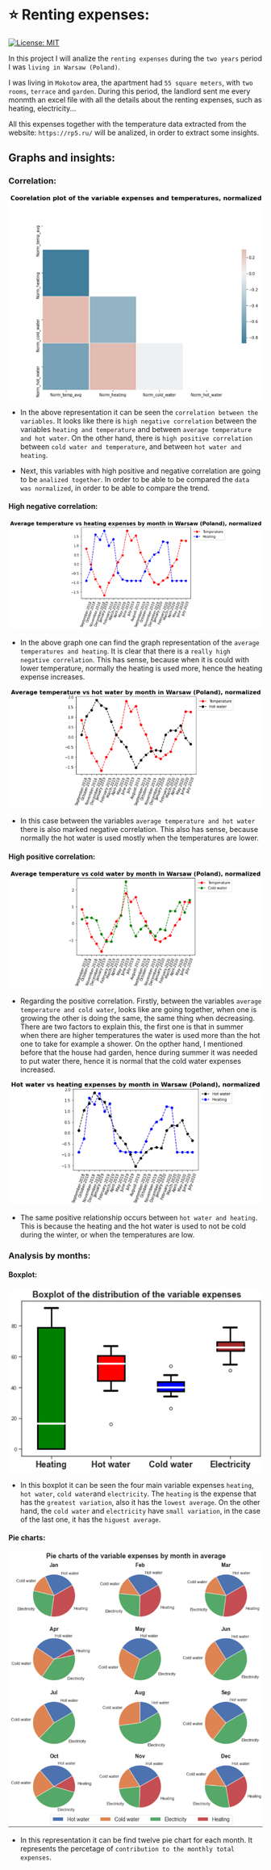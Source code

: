 # :star: Renting expenses:

[![License: MIT](https://img.shields.io/badge/License-MIT-yellow.svg)](https://opensource.org/licenses/MIT)

In this project I will analize the `renting expenses` during the `two years` period I was `living in Warsaw (Poland)`.

I was living in `Mokotow` area, the apartment had `55 square meters`, with `two rooms`, `terrace` and `garden`. During this period, the landlord sent me every monmth an excel file with all the details about the renting expenses, such as heating, electricity...

All this expenses together with the temperature data extracted from the website: `https://rp5.ru/` will be analized, in order to extract some insights.

## Graphs and insights:

### Correlation:

![alt text](https://github.com/lajobu/Data-analysis/blob/master/2%20Renting%20expenses/Graphs/Screenshot%202020-09-25%20at%2012.14.39.png)

* In the above representation it can be seen the `correlation between the variables`. It looks like there is `high negative correlation` between the variables `heating and temperature` and between `average temperature and hot water`. On the other hand, there is `high positive correlation` between `cold water and temperature`, and between `hot water and heating`.

* Next, this variables with high positive and negative correlation are going to be `analized together`. In order to be able to be compared the `data was normalized`, in order to be able to compare the trend.

#### High negative correlation:

![alt text](https://github.com/lajobu/Data-analysis/blob/master/2%20Renting%20expenses/Graphs/Screenshot%202020-09-25%20at%2012.13.48.png)

* In the above graph one can find the graph representation of the  `average temperatures and heating`. It is clear that there is a `really high negative correlation`. This has sense, because when it is could with lower temperature, normally the heating is used more, hence the heating expense increases.

![alt text](https://github.com/lajobu/Data-analysis/blob/master/2%20Renting%20expenses/Graphs/Screenshot%202020-09-25%20at%2012.14.19.png)

* In this case between the variables `average temperature and hot water` there is also marked negative correlation. This also has sense, because normally the hot water is used mostly when the temperatures are lower.

#### High positive correlation:

![alt text](https://github.com/lajobu/Data-analysis/blob/master/2%20Renting%20expenses/Graphs/Screenshot%202020-09-25%20at%2012.14.07.png)

* Regarding the positive correlation. Firstly, between the variables `average temperature and cold water`, looks like are going together, when one is growing the other is doing the same, the same thing when decreasing. There are two factors to explain this, the first one is that in summer when there are higher temperatures the water is used more than the hot one to take for example a shower. On the opther hand, I mentioned before that the house had garden, hence during summer it was needed to put water there, hence it is normal that the cold water expenses increased.

![alt text](https://github.com/lajobu/Data-analysis/blob/master/2%20Renting%20expenses/Graphs/Screenshot%202020-09-25%20at%2012.14.26.png)

* The same positive relationship occurs between `hot water and heating`. This is because the heating and the hot water is used to not be cold during the winter, or when the temperatures are low.

### Analysis by months:

#### Boxplot:

![alt text](https://github.com/lajobu/Data-analysis/blob/master/2%20Renting%20expenses/Graphs/Screenshot%202020-09-25%20at%2011.30.04.png)

* In this boxplot it can be seen the four main variable expenses `heating`, `hot water`, `cold water`and `electricity`. The `heating` is the expense that has the `greatest variation`, also it has the `lowest average`. On the other hand, the `cold water` and `electricity` have `small variation`, in the case of the last one, it has the `higuest average`.

#### Pie charts:

![alt text](https://github.com/lajobu/Data-analysis/blob/master/2%20Renting%20expenses/Graphs/Screenshot%202020-09-25%20at%2011.30.19.png)

* In this representation it can be find twelve pie chart for each month. It represents the percetage of `contribution to the monthly total expenses`.
